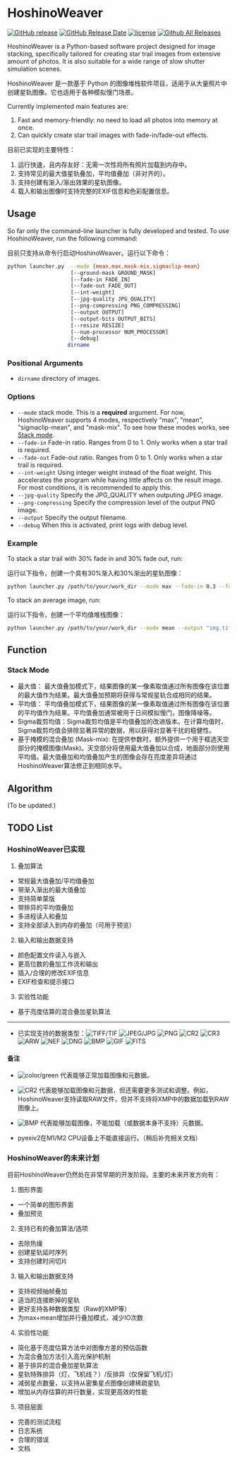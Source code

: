 # HoshinoWeaver

[![GitHub release](https://img.shields.io/github/release/Designerspr/HoshinoWeaver.svg)](https://github.com/Designerspr/HoshinoWeaver/releases/latest) [![GitHub Release Date](https://img.shields.io/github/release-date/Designerspr/HoshinoWeaver.svg)](https://github.com/Designerspr/HoshinoWeaver/releases/latest) [![license](https://img.shields.io/github/license/Designerspr/HoshinoWeaver)](./LICENSE) [![Github All Releases](https://img.shields.io/github/downloads/Designerspr/HoshinoWeaver/total.svg)](https://github.com/Designerspr/HoshinoWeaver/releases)

HoshinoWeaver is a Python-based software project designed for image stacking, specifically tailored for creating star trail images from extensive amount of photos. It is also suitable for a wide range of slow shutter simulation scenes.

HoshinoWeaver 是一款基于 Python 的图像堆栈软件项目，适用于从大量照片中创建星轨图像。它也适用于各种模拟慢门场景。

Currently implemented main features are:
1. Fast and memory-friendly: no need to load all photos into memory at once.
2. Can quickly create star trail images with fade-in/fade-out effects.

目前已实现的主要特性：
1. 运行快速，且内存友好：无需一次性将所有照片加载到内存中。
2. 支持常见的最大值星轨叠加，平均值叠加（非对齐的）。
3. 支持创建有渐入/渐出效果的星轨图像。
4. 载入和输出图像时支持完整的EXIF信息和色彩配置信息。

## Usage

So far only the command-line launcher is fully developed and tested. To use HoshinoWeaver, run the following command:

目前只支持从命令行启动HoshinoWeaver。运行以下命令：

```sh
python launcher.py  --mode {mean,max,mask-mix,sigmaclip-mean} 
                    [--ground-mask GROUND_MASK]
                    [--fade-in FADE_IN]
                    [--fade-out FADE_OUT]
                    [--int-weight]
                    [--jpg-quality JPG_QUALITY]
                    [--png-compressing PNG_COMPRESSING]
                    [--output OUTPUT]
                    [--output-bits OUTPUT_BITS]
                    [--resize RESIZE]
                    [--num-processor NUM_PROCESSOR]
                    [--debug]
                   dirname
```

### Positional Arguments
  * `dirname` directory of images.

### Options
  * `--mode` stack mode. This is a **required** argument. For now, HoshinoWeaver supports 4 modes, respectively "max", "mean", "sigmaclip-mean", and "mask-mix". To see how these modes works, see [Stack mode](#Stack-Mode).
  * `--fade-in` Fade-in ratio. Ranges from 0 to 1. Only works when a star trail is required.
  * `--fade-out` Fade-out ratio. Ranges from 0 to 1. Only works when a star trail is required.
  * `--int-weight` Using integer weight instead of the float weight. This accelerates the program while having little affects on the result image. For most conditions, it is recommended to apply this.
  * `--jpg-quality` Specify the JPG_QUALITY when outputing JPEG image.
  * `--png-compressing` Specify the compression level of the output PNG image.
  * `--output` Specify the output filename.
  * `--debug` When this is activated, print logs with debug level.

### Example

To stack a star trail with 30% fade in and 30% fade out, run:

运行以下指令，创建一个具有30%渐入和30%渐出的星轨图像：

```sh
python launcher.py /path/to/your/work_dir --mode max --fade-in 0.3 --fade-out 0.3 --int-weight --output "img.tif"
```

To stack an average image, run:

运行以下指令，创建一个平均值堆栈图像：

```sh
python launcher.py /path/to/your/work_dir --mode mean --output "img.tif"
```

## Function

### Stack Mode

* 最大值： 最大值叠加模式下，结果图像的某一像素取值通过所有图像在该位置的最大值作为结果。最大值叠加预期将获得与常规星轨合成相同的结果。
* 平均值： 平均值叠加模式下，结果图像的某一像素取值通过所有图像在该位置的平均值作为结果。平均值叠加通常被用于日间模拟慢门，图像降噪等。
* Sigma裁剪均值：Sigma裁剪均值是平均值叠加的改进版本。在计算均值时，Sigma裁剪均值会排除显著异常的数据，用以获得对显著干扰的稳健性。
* 基于掩模的混合叠加 (Mask-mix): 在提供参数时，额外提供一个用于框选天空部分的掩模图像(Mask)。天空部分将使用最大值叠加以合成，地面部分则使用平均值。最大值叠加和均值叠加产生的图像会存在亮度差异将通过HoshinoWeaver算法修正到相同水平。

## Algorithm

(To be updated.)

## TODO List

### HoshinoWeaver已实现

1. 叠加算法
  * 常规最大值叠加/平均值叠加
  * 带渐入渐出的最大值叠加
  * 支持简单蒙版
  * 带排异的平均值叠加
  * 多进程读入和叠加
  * 支持全部读入到内存的叠加（可用于预览）

2. 输入和输出数据支持
  * 颜色配置文件读入与嵌入
  * 更高位数的叠加工作流和输出
  * 插入/合理的修改EXIF信息
  * EXIF检查和提示接口

3. 实验性功能
  * 基于亮度估算的混合叠加星轨算法
---

* 已实现支持的数据类型：![TIFF/TIF](https://img.shields.io/badge/-TIFF%2FTIF-green) ![JPEG/JPG](https://img.shields.io/badge/-JPEG%2FJPG-green) ![PNG](https://img.shields.io/badge/-PNG-green) ![CR2](https://img.shields.io/badge/-CR2-darkgreen) ![CR3](https://img.shields.io/badge/-CR3-darkgreen) ![ARW](https://img.shields.io/badge/-ARW-darkgreen) ![NEF](https://img.shields.io/badge/-NEF-darkgreen) ![DNG](https://img.shields.io/badge/-DNG-darkgreen) ![BMP](https://img.shields.io/badge/-BMP-yellow) ![GIF](https://img.shields.io/badge/-GIF-yellow) ![FITS](https://img.shields.io/badge/-FITS-yellow)

#### 备注

* ![color/green](https://img.shields.io/badge/-green-green) 代表能够正常加载图像和元数据。

* ![CR2](https://img.shields.io/badge/-darkgreen-darkgreen) 代表能够加载图像和元数据，但还需要更多测试和调整。例如，HoshinoWeaver支持读取RAW文件，但并不支持将XMP中的数据加载到RAW图像上。

* ![BMP](https://img.shields.io/badge/-yellow-yellow) 代表能够加载图像，不能加载（或数据本身不支持）元数据。

* pyexiv2在M1/M2 CPU设备上不能直接运行。（稍后补充相关文档）

### HoshinoWeaver的未来计划

目前HoshinoWeaver仍然处在非常早期的开发阶段。主要的未来开发方向有：

1. 图形界面
  * 一个简单的图形界面
  * 叠加预览

2. 支持已有的叠加算法/选项
  * 去除热燥
  * 创建星轨延时序列
  * 支持创建时间切片

3. 输入和输出数据支持
  * 支持视频抽帧叠加
  * 适当的连接断掉的星轨
  * 更好支持各种数据类型（Raw的XMP等）
  * 为max+mean增加并行叠加模式，减少IO次数

4. 实验性功能
  * 简化基于亮度估算方法中对图像方差的预估函数
  * 为混合叠加方法引入高光保护机制
  * 基于排异的混合叠加星轨算法
  * 星轨特殊排异（灯，飞机线？）/反排异（仅保留飞机/灯）
  * 减弱星点数量，以支持从密集星点图像创建稀疏星轨
  * 增加从内存估算的并行数量，实现更高效的性能

5. 项目层面
  * 完善的测试流程
  * 日志系统
  * 合理的错误
  * 文档